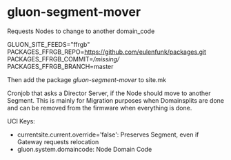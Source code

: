 gluon-segment-mover
============

Requests Nodes to change to another domain_code

GLUON_SITE_FEEDS="ffrgb"<br>
PACKAGES_FFRGB_REPO=https://github.com/eulenfunk/packages.git<br>
PACKAGES_FFRGB_COMMIT=*/missing/*<br>
PACKAGES_FFRGB_BRANCH=master<br>

Then add the package *gluon-segment-mover* to site.mk


Cronjob that asks a Director Server, if the Node should move to another Segment.
This is mainly for Migration purposes when Domainsplits are done and can be
removed from the firmware when everything is done.

UCI Keys:
- currentsite.current.override='false': Preserves Segment, even if Gateway requests relocation
- gluon.system.domaincode: Node Domain Code
